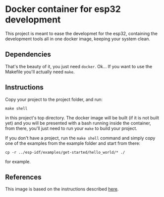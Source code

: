 # Docker container for esp32 development

This project is meant to ease the developmet for the esp32, containing the
development tools all in one docker image, keeping your system clean.

## Dependencies
That's the beauty of it, you just need `docker`. Ok...
If you want to use the Makefile you'll actually need `make`.

## Instructions
Copy your project to the project folder, and run:
```
make shell
```
in this project's top directory.
The docker image will be built (if it is not built yet) and you will be
presented with a bash running inside the container, from there, you'll just
need to run your `make` to build your project.

If you don't have a project, run the `make shell` command and simply copy one
of the examples from the example folder and start from there:
```
cp -r ../esp-idf/examples/get-started/hello_world/* ./
```
for example.

## References
This image is based on the instructions described [here](https://esp-idf.readthedocs.io/en/latest/get-started/linux-setup.html).

